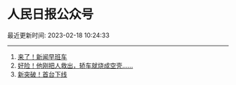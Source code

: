 # 人民日报公众号

最近更新时间: 2023-02-18 10:24:33

--- 
1. [来了！新闻早班车](https://mp.weixin.qq.com/s/lL4zjcv04T2lqjVoSrfxtw) 
2. [好险！他刚把人救出，轿车就烧成空壳……](https://mp.weixin.qq.com/s/G4oViv6tf0zBsF4y-xXbpw) 
3. [新突破！首台下线](https://mp.weixin.qq.com/s/vkVTQq1jZe1mgxW7o60GVQ) 
